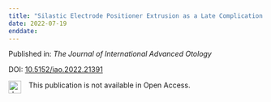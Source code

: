 ```yaml
---
title: "Silastic Electrode Positioner Extrusion as a Late Complication of Cochlear Implantation Surgery"
date: 2022-07-19
enddate:
---
```


Published in: *The Journal of International Advanced Otology*

DOI: [10.5152/iao.2022.21391](https://doi.org/10.5152/iao.2022.21391)

<img src="https://upload.wikimedia.org/wikipedia/commons/thumb/0/0e/Closed_Access_logo_transparent.svg/1200px-Closed_Access_logo_transparent.svg.png" alt="drawing" width="25" align="left"/> &nbsp;&nbsp;&nbsp;This publication is not available in Open Access.


